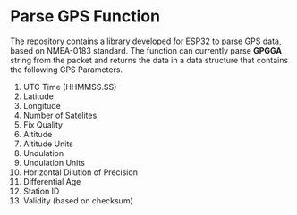 # Parse GPS Function
The repository contains a library developed for ESP32 to parse GPS data, based on NMEA-0183 standard. The function can currently parse **GPGGA** string from the packet and returns the data in a data structure that contains the following GPS Parameters.
1. UTC Time (HHMMSS.SS)
2. Latitude
3. Longitude
4. Number of Satelites
5. Fix Quality
6. Altitude
7. Altitude Units
8. Undulation
9. Undulation Units
10. Horizontal Dilution of Precision
11. Differential Age
12. Station ID
13. Validity (based on checksum)
